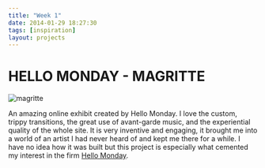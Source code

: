 ```yaml
---
title: "Week 1"
date: 2014-01-29 18:27:30 
tags: [inspiration]
layout: projects 
---
```


# HELLO MONDAY - MAGRITTE

![magritte](http://wpc.7ce6.edgecastcdn.net/807CE6/hellomonday_com/assets/images/case-studies/magritte/header/artwork.jpg?1111233/300/300)

An amazing online exhibit created by Hello Monday. I love the custom, trippy transitions, the great use of avant-garde music, and the experiential quality of the whole site. It is very inventive and engaging, it brought me into a world of an artist I had never heard of and kept me there for a while. I have no idea how it was built but this project is especially what cemented my interest in the firm [Hello Monday](http://hellomonday.com/moma-magritte).



